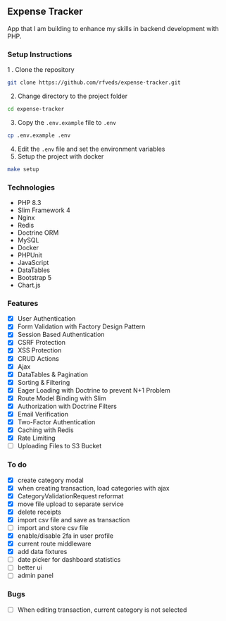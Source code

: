 ## Expense Tracker

App that I am building to enhance my skills in backend development with PHP.

### Setup Instructions

1 . Clone the repository

```bash
git clone https://github.com/rfveds/expense-tracker.git
```

2. Change directory to the project folder

```bash
cd expense-tracker
```

3. Copy the `.env.example` file to `.env`

```bash
cp .env.example .env
```

4. Edit the `.env` file and set the environment variables
5. Setup the project with docker

```bash
make setup
```

### Technologies

- PHP 8.3
- Slim Framework 4
- Nginx
- Redis
- Doctrine ORM
- MySQL
- Docker
- PHPUnit
- JavaScript
- DataTables
- Bootstrap 5
- Chart.js

### Features

- [x] User Authentication
- [x] Form Validation with Factory Design Pattern
- [x] Session Based Authentication
- [x] CSRF Protection
- [x] XSS Protection
- [x] CRUD Actions
- [x] Ajax
- [x] DataTables & Pagination
- [x] Sorting & Filtering
- [x] Eager Loading with Doctrine to prevent N+1 Problem
- [x] Route Model Binding with Slim
- [x] Authorization with Doctrine Filters
- [x] Email Verification
- [x] Two-Factor Authentication
- [x] Caching with Redis
- [x] Rate Limiting
- [ ] Uploading Files to S3 Bucket

### To do

- [x] create category modal
- [x] when creating transaction, load categories with ajax
- [x] CategoryValidationRequest reformat
- [x] move file upload to separate service
- [x] delete receipts
- [x] import csv file and save as transaction
- [ ] import and store csv file
- [x] enable/disable 2fa in user profile
- [x] current route middleware
- [x] add data fixtures
- [ ] date picker for dashboard statistics
- [ ] better ui
- [ ] admin panel

### Bugs

- [ ] When editing transaction, current category is not selected